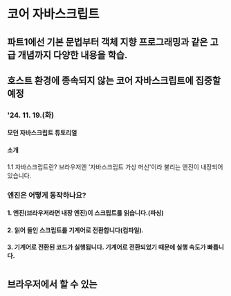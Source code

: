 # 코어 자바스크립트
## 파트1에선 기본 문법부터 객체 지향 프로그래밍과 같은 고급 개념까지 다양한 내용을 학습.
## 호스트 환경에 종속되지 않는 코어 자바스크립트에 집중할 예정

### '24. 11. 19.(화)
#### 모던 자바스크립트 튜토리얼
#### 소개
1.1 자바스크립트란?
브라우저엔 '자바스크립트 가상 머신'이라 불리는 엔진이 내장되어 있습니다.

### 엔진은 어떻게 동작하나요?
#### 1. 엔진(브라우저라면 내장 엔진)이 스크립트를 읽습니다.(파싱)
#### 2. 읽어 들인 스크립트를 기계어로 전환합니다(컴파일).
#### 3. 기계어로 전환된 코드가 실행됩니다. 기계어로 전환되었기 때문에 실행 속도가 빠릅니다.
#
## 브라우저에서 할 수 있는
